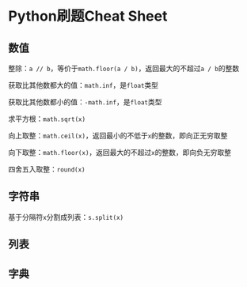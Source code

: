# Python刷题Cheat Sheet

## 数值

整除：`a // b`，等价于`math.floor(a / b)`，返回最大的不超过`a / b`的整数

获取比其他数都大的值：`math.inf`，是`float`类型

获取比其他数都小的值：`-math.inf`，是`float`类型

求平方根：`math.sqrt(x)`

向上取整：`math.ceil(x)`，返回最小的不低于`x`的整数，即向正无穷取整

向下取整：`math.floor(x)`，返回最大的不超过`x`的整数，即向负无穷取整

四舍五入取整：`round(x)`

## 字符串

基于分隔符`x`分割成列表：`s.split(x)`

## 列表

## 字典
